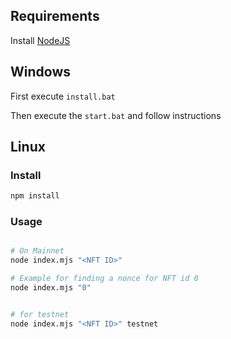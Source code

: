 ## Requirements

Install [NodeJS](https://nodejs.org/en/download/) 



## Windows

First execute ```install.bat```

Then execute the ```start.bat``` and follow instructions


## Linux


### Install

```bash
npm install
```

### Usage

```bash

# On Mainnet
node index.mjs "<NFT ID>"

# Example for finding a nonce for NFT id 0 
node index.mjs "0"


# for testnet
node index.mjs "<NFT ID>" testnet

```
